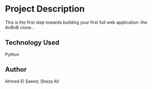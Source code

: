 # Project Description
This is the first step towards building your first full web application: the AirBnB clone...
## Technology Used
Python
## Author
Ahmed El Saeed, Shaza Ali
